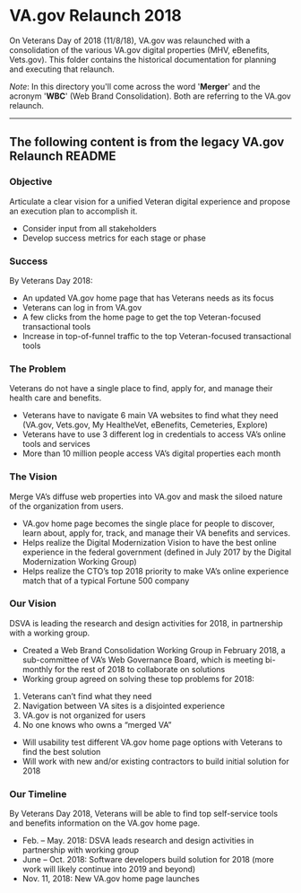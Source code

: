 # VA.gov Relaunch 2018
On Veterans Day of 2018 (11/8/18), VA.gov was relaunched with a consolidation of the various VA.gov digital properties (MHV, eBenefits, Vets.gov). This folder contains the historical documentation for planning and executing that relaunch.

*Note*: In this directory you'll come across the word '**Merger**' and the acronym '**WBC**' (Web Brand Consolidation). Both are referring to the VA.gov relaunch.

---
## The following content is from the legacy VA.gov Relaunch README

### Objective

Articulate a clear vision for a unified Veteran digital experience and propose an execution plan to accomplish it.
- Consider input from all stakeholders
- Develop success metrics for each stage or phase


### Success

By Veterans Day 2018:
- An updated VA.gov home page that has Veterans needs as its focus
- Veterans can log in from VA.gov
- A few clicks from the home page to get the top Veteran-focused transactional tools
- Increase in top-of-funnel traffic to the top Veteran-focused transactional tools

### The Problem

Veterans do not have a single place to find, apply for, and manage their health care and benefits.
- Veterans have to navigate 6 main VA websites to find what they need (VA.gov, Vets.gov, My HealtheVet, eBenefits, Cemeteries, Explore)
- Veterans have to use 3 different log in credentials to access VA’s online tools and services
- More than 10 million people access VA’s digital properties each month


### The Vision

Merge VA’s diffuse web properties into VA.gov and mask the siloed nature of the organization from users.
- VA.gov home page becomes the single place for people to discover, learn about, apply for, track, and manage their VA benefits and services.
- Helps realize the Digital Modernization Vision to have the best online experience in the federal government (defined in July 2017 by the Digital Modernization Working Group)
- Helps realize the CTO’s top 2018 priority to make VA’s online experience match that of a typical Fortune 500 company


### Our Vision

DSVA is leading the research and design activities for 2018, in partnership with a working group.
- Created a Web Brand Consolidation Working Group in February 2018, a sub-committee of VA’s Web Governance Board, which is meeting bi-monthly for the rest of 2018 to collaborate on solutions
- Working group agreed on solving these top problems for 2018:
1. Veterans can’t find what they need
2. Navigation between VA sites is a disjointed experience
3. VA.gov is not organized for users
4. No one knows who owns a “merged VA”
- Will usability test different VA.gov home page options with Veterans to find the best solution
- Will work with new and/or existing contractors to build initial solution for 2018

### Our Timeline

By Veterans Day 2018, Veterans will be able to find top self-service tools and benefits information on the VA.gov home page.
- Feb. – May. 2018: DSVA leads research and design activities in partnership with working group
- June – Oct. 2018: Software developers build solution for 2018 (more work will likely continue into 2019 and beyond)
- Nov. 11, 2018: New VA.gov home page launches